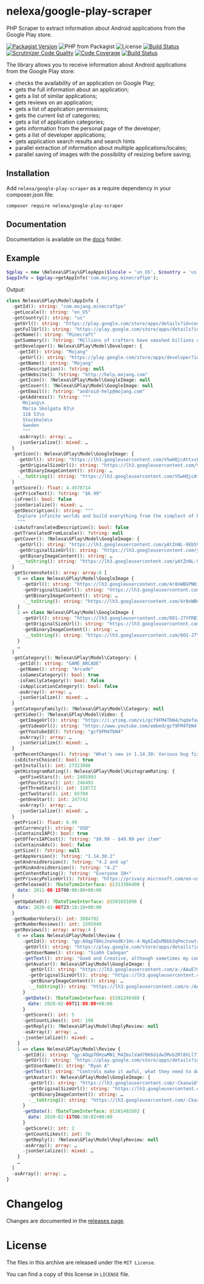 # nelexa/google-play-scraper

PHP Scraper to extract information about Android applications from the Google Play store.

[![Packagist Version](https://img.shields.io/packagist/v/nelexa/google-play-scraper.svg?style=popout&color=aa007f)](https://packagist.org/packages/nelexa/google-play-scraper) ![PHP from Packagist](https://img.shields.io/packagist/php-v/nelexa/google-play-scraper.svg?style=popout&color=d500a0) ![License](https://img.shields.io/packagist/l/nelexa/google-play-scraper.svg?style=popout&color=ff00bf)
[![Build Status](https://secure.travis-ci.org/Ne-Lexa/google-play-scraper.png)](http://travis-ci.org/Ne-Lexa/google-play-scraper) [![Scrutinizer Code Quality](https://scrutinizer-ci.com/g/Ne-Lexa/google-play-scraper/badges/quality-score.png?b=master)](https://scrutinizer-ci.com/g/Ne-Lexa/google-play-scraper/?branch=master) [![Code Coverage](https://scrutinizer-ci.com/g/Ne-Lexa/google-play-scraper/badges/coverage.png?b=master)](https://scrutinizer-ci.com/g/Ne-Lexa/google-play-scraper/?branch=master) [![Build Status](https://scrutinizer-ci.com/g/Ne-Lexa/google-play-scraper/badges/build.png?b=master)](https://scrutinizer-ci.com/g/Ne-Lexa/google-play-scraper/build-status/master)


The library allows you to receive information about Android applications from the Google Play store:

- checks the availability of an application on Google Play;
- gets the full information about an application;
- gets a list of similar applications;
- gets reviews on an application;
- gets a list of application permissions;
- gets the current list of categories;
- gets a list of application categories;
- gets information from the personal page of the developer;
- gets a list of developer applications;
- gets application search results and search hints
- parallel extraction of information about multiple applications/locales;
- parallel saving of images with the possibility of resizing before saving;

## Installation
Add `nelexa/google-play-scraper` as a require dependency in your composer.json file:

```shell
composer require nelexa/google-play-scraper
```

## Documentation
Documentation is available on the [docs](https://github.com/Ne-Lexa/google-play-scraper/tree/master/docs) folder.

## Example
```php
$gplay = new \Nelexa\GPlay\GPlayApps($locale = 'un_US', $country = 'us');
$appInfo = $gplay->getAppInfo('com.mojang.minecraftpe');
```
Output:
```php
class Nelexa\GPlay\Model\AppInfo {
  -getId(): string: "com.mojang.minecraftpe"
  -getLocale(): string: "en_US"
  -getCountry(): string: "us"
  -getUrl(): string: "https://play.google.com/store/apps/details?id=com.mojang.minecraftpe"
  -getFullUrl(): string: "https://play.google.com/store/apps/details?id=com.mojang.minecraftpe&hl=en_US&gl=us"
  -getName(): string: "Minecraft"
  -getSummary(): ?string: "Millions of crafters have smashed billions of blocks! Now you can join the fun!"
  -getDeveloper(): Nelexa\GPlay\Model\Developer: {
    -getId(): string: "Mojang"
    -getUrl(): string: "https://play.google.com/store/apps/developer?id=Mojang"
    -getName(): string: "Mojang"
    -getDescription(): ?string: null
    -getWebsite(): ?string: "http://help.mojang.com"
    -getIcon(): ?Nelexa\GPlay\Model\GoogleImage: null
    -getCover(): ?Nelexa\GPlay\Model\GoogleImage: null
    -getEmail(): ?string: "android-help@mojang.com"
    -getAddress(): ?string: """
      Mojang\n
      Maria Skolgata 83\n
      118 53\n
      Stockholm\n
      Sweden
      """
    -asArray(): array: …
    -jsonSerialize(): mixed: …
  }
  -getIcon(): Nelexa\GPlay\Model\GoogleImage: {
    -getUrl(): string: "https://lh3.googleusercontent.com/VSwHQjcAttxsLE47RuS4PqpC4LT7lCoSjE7Hx5AW_yCxtDvcnsHHvm5CTuL5BPN-uRTP"
    -getOriginalSizeUrl(): string: "https://lh3.googleusercontent.com/VSwHQjcAttxsLE47RuS4PqpC4LT7lCoSjE7Hx5AW_yCxtDvcnsHHvm5CTuL5BPN-uRTP=s0"
    -getBinaryImageContent(): string: …
    -__toString(): string: "https://lh3.googleusercontent.com/VSwHQjcAttxsLE47RuS4PqpC4LT7lCoSjE7Hx5AW_yCxtDvcnsHHvm5CTuL5BPN-uRTP"
  }
  -getScore(): float: 4.4578714
  -getPriceText(): ?string: "$6.99"
  -isFree(): bool: false
  -jsonSerialize(): mixed: …
  -getDescription(): string: """
    Explore infinite worlds and build everything from the simplest of homes to the grandest of castles. Play in creative mode with unlimited resources or …
    """
  -isAutoTranslatedDescription(): bool: false
  -getTranslatedFromLocale(): ?string: null
  -getCover(): ?Nelexa\GPlay\Model\GoogleImage: {
    -getUrl(): string: "https://lh3.googleusercontent.com/yAtZnNL-9Eb5VYSsCaOC7KAsOVIJcY8mpKa0MoF-0HCL6b0OrFcBizURHywpuip-D6Y"
    -getOriginalSizeUrl(): string: "https://lh3.googleusercontent.com/yAtZnNL-9Eb5VYSsCaOC7KAsOVIJcY8mpKa0MoF-0HCL6b0OrFcBizURHywpuip-D6Y=s0"
    -getBinaryImageContent(): string: …
    -__toString(): string: "https://lh3.googleusercontent.com/yAtZnNL-9Eb5VYSsCaOC7KAsOVIJcY8mpKa0MoF-0HCL6b0OrFcBizURHywpuip-D6Y"
  }
  -getScreenshots(): array: array:8 [
    0 => class Nelexa\GPlay\Model\GoogleImage {
      -getUrl(): string: "https://lh3.googleusercontent.com/4r8nWBGPNKid_7q7965C86DSo_BvEkp-CdMxETYJZ-x7eKrKP_SQU5ntCkQxAuhGfjk"
      -getOriginalSizeUrl(): string: "https://lh3.googleusercontent.com/4r8nWBGPNKid_7q7965C86DSo_BvEkp-CdMxETYJZ-x7eKrKP_SQU5ntCkQxAuhGfjk=s0"
      -getBinaryImageContent(): string: …
      -__toString(): string: "https://lh3.googleusercontent.com/4r8nWBGPNKid_7q7965C86DSo_BvEkp-CdMxETYJZ-x7eKrKP_SQU5ntCkQxAuhGfjk"
    }
    1 => class Nelexa\GPlay\Model\GoogleImage {
      -getUrl(): string: "https://lh3.googleusercontent.com/8O1-J7YFRB1vtq4J73zkRXU-Zf7KWAXHdor_MXHlIq4Xtw49S0fEtDmY0V8pmXSjE8I"
      -getOriginalSizeUrl(): string: "https://lh3.googleusercontent.com/8O1-J7YFRB1vtq4J73zkRXU-Zf7KWAXHdor_MXHlIq4Xtw49S0fEtDmY0V8pmXSjE8I=s0"
      -getBinaryImageContent(): string: …
      -__toString(): string: "https://lh3.googleusercontent.com/8O1-J7YFRB1vtq4J73zkRXU-Zf7KWAXHdor_MXHlIq4Xtw49S0fEtDmY0V8pmXSjE8I"
    }
    …
  ]
  -getCategory(): Nelexa\GPlay\Model\Category: {
    -getId(): string: "GAME_ARCADE"
    -getName(): string: "Arcade"
    -isGamesCategory(): bool: true
    -isFamilyCategory(): bool: false
    -isApplicationCategory(): bool: false
    -asArray(): array: …
    -jsonSerialize(): mixed: …
  }
  -getCategoryFamily(): ?Nelexa\GPlay\Model\Category: null
  -getVideo(): ?Nelexa\GPlay\Model\Video: {
    -getImageUrl(): string: "https://i.ytimg.com/vi/gcf9FM4TbN4/hqdefault.jpg"
    -getVideoUrl(): string: "https://www.youtube.com/embed/gcf9FM4TbN4?ps=play&vq=large&rel=0&autohide=1&showinfo=0"
    -getYoutubeId(): ?string: "gcf9FM4TbN4"
    -asArray(): array: …
    -jsonSerialize(): mixed: …
  }
  -getRecentChanges(): ?string: "What's new in 1.14.30: Various bug fixes!"
  -isEditorsChoice(): bool: true
  -getInstalls(): int: 27323886
  -getHistogramRating(): Nelexa\GPlay\Model\HistogramRating: {
    -getFiveStars(): int: 2405993
    -getFourStars(): int: 246493
    -getThreeStars(): int: 118772
    -getTwoStars(): int: 65780
    -getOneStar(): int: 247742
    -asArray(): array: …
    -jsonSerialize(): mixed: …
  }
  -getPrice(): float: 6.99
  -getCurrency(): string: "USD"
  -isContainsIAP(): bool: true
  -getOffersIAPCost(): ?string: "$0.99 - $49.99 per item"
  -isContainsAds(): bool: false
  -getSize(): ?string: null
  -getAppVersion(): ?string: "1.14.30.2"
  -getAndroidVersion(): ?string: "4.2 and up"
  -getMinAndroidVersion(): ?string: "4.2"
  -getContentRating(): ?string: "Everyone 10+"
  -getPrivacyPoliceUrl(): ?string: "https://privacy.microsoft.com/en-us/privacystatement"
  -getReleased(): ?DateTimeInterface: @1313366400 {
    date: 2011-08-15T00:00:00+00:00
  }
  -getUpdated(): ?DateTimeInterface: @1581031098 {
    date: 2020-02-06T23:18:18+00:00
  }
  -getNumberVoters(): int: 3084782
  -getNumberReviews(): int: 1595840
  -getReviews(): array: array:4 [
    0 => class Nelexa\GPlay\Model\Review {
      -getId(): string: "gp:AOqpTOHcJnoVedKr1Hc-4-Ng4IaQsM8bb3qPmctvwtr7nwcG2Fbg4Z_wGzHofWC5ErLv7OvMSefn9ZeburJvAyU"
      -getUrl(): string: "https://play.google.com/store/apps/details?id=com.mojang.minecraftpe&reviewId=gp%3AAOqpTOHcJnoVedKr1Hc-4-Ng4IaQsM8bb3qPmctvwtr7nwcG2Fbg4Z_wGzHofWC5ErL…"
      -getUserName(): string: "Siabh Cadogan"
      -getText(): string: "Good and Creative, although sometimes my controls and hotbar disappears but it still works like it is there. I play on my phone and tablet and I only …"
      -getAvatar(): Nelexa\GPlay\Model\GoogleImage: {
        -getUrl(): string: "https://lh3.googleusercontent.com/a-/AAuE7mAq36EOc8nDf42KSEgzu1bvlrSSOmUIQWs8-yzq=s64"
        -getOriginalSizeUrl(): string: "https://lh3.googleusercontent.com/a-/AAuE7mAq36EOc8nDf42KSEgzu1bvlrSSOmUIQWs8-yzq=s0"
        -getBinaryImageContent(): string: …
        -__toString(): string: "https://lh3.googleusercontent.com/a-/AAuE7mAq36EOc8nDf42KSEgzu1bvlrSSOmUIQWs8-yzq=s64"
      }
      -getDate(): ?DateTimeInterface: @1581246488 {
        date: 2020-02-09T11:08:08+00:00
      }
      -getScore(): int: 5
      -getCountLikes(): int: 198
      -getReply(): ?Nelexa\GPlay\Model\ReplyReview: null
      -asArray(): array: …
      -jsonSerialize(): mixed: …
    }
    1 => class Nelexa\GPlay\Model\Review {
      -getId(): string: "gp:AOqpTOHzwMN1_M4ZmslVaH70K6G1dw3Mvb2Rl8VLl77BEazrl4Nscxg2i-ITUjplViPK_aYp-y64Rq1WbfzIvPE"
      -getUrl(): string: "https://play.google.com/store/apps/details?id=com.mojang.minecraftpe&reviewId=gp%3AAOqpTOHzwMN1_M4ZmslVaH70K6G1dw3Mvb2Rl8VLl77BEazrl4Nscxg2i-ITUjplViP…"
      -getUserName(): string: "Ryan A"
      -getText(): string: "Controls make it awful, what they need to do is make an option for x and y sensitivity individually, so you can slow down your y movement while still …"
      -getAvatar(): Nelexa\GPlay\Model\GoogleImage: {
        -getUrl(): string: "https://lh3.googleusercontent.com/-Ckaxwi6YD3Q/AAAAAAAAAAI/AAAAAAAAAAA/ACHi3reEwD2atJnFAqDSkK-A8Y0fgZkR4w/s64/"
        -getOriginalSizeUrl(): string: "https://lh3.googleusercontent.com/-Ckaxwi6YD3Q/AAAAAAAAAAI/AAAAAAAAAAA/ACHi3reEwD2atJnFAqDSkK-A8Y0fgZkR4w/s0/"
        -getBinaryImageContent(): string: …
        -__toString(): string: "https://lh3.googleusercontent.com/-Ckaxwi6YD3Q/AAAAAAAAAAI/AAAAAAAAAAA/ACHi3reEwD2atJnFAqDSkK-A8Y0fgZkR4w/s64/"
      }
      -getDate(): ?DateTimeInterface: @1581402602 {
        date: 2020-02-11T06:30:02+00:00
      }
      -getScore(): int: 2
      -getCountLikes(): int: 76
      -getReply(): ?Nelexa\GPlay\Model\ReplyReview: null
      -asArray(): array: …
      -jsonSerialize(): mixed: …
    }
    …
  ]
  -asArray(): array: …
}
```

# Changelog

Changes are documented in the [releases page](https://github.com/Ne-Lexa/goolge-play-scraper/releases).

# License

The files in this archive are released under the `MIT License`.
 
You can find a copy of this license in `LICENSE` file.

